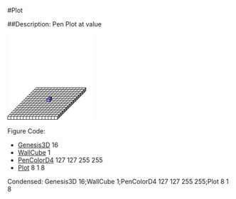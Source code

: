 #Plot

##Description: Pen Plot at <x> <y> <z> value

![](Plot.png)

Figure Code:
- [Genesis3D](Genesis3D.md) 16
- [WallCube](WallCube.md) 1
- [PenColorD4](PenColorD4.md) 127 127 255 255
- [Plot](Plot.md) 8 1 8

Condensed: Genesis3D 16;WallCube 1;PenColorD4 127 127 255 255;Plot 8 1 8

